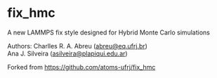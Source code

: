 fix_hmc
=======

A new LAMMPS fix style designed for Hybrid Monte Carlo simulations

Authors: Charlles R. A. Abreu (abreu@eq.ufrj.br)<br>
         Ana J. Silveira (asilveira@plapiqui.edu.ar)

Forked from https://github.com/atoms-ufrj/fix_hmc

